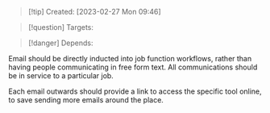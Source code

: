 
>[!tip] Created: [2023-02-27 Mon 09:46]

>[!question] Targets: 

>[!danger] Depends: 

Email should be directly inducted into job function workflows, rather than having people communicating in free form text.  All communications should be in service to a particular job.

Each email outwards should provide a link to access the specific tool online, to save sending more emails around the place.

